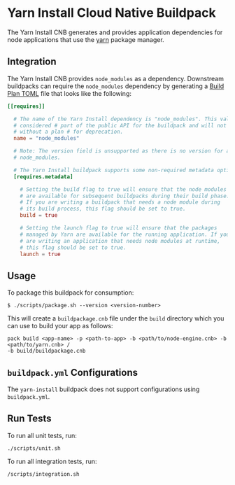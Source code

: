 # Yarn Install Cloud Native Buildpack

The Yarn Install CNB generates and provides application dependencies for node
applications that use the [yarn](https://yarnpkg.com) package manager.

## Integration

The Yarn Install CNB provides `node_modules` as a dependency. Downstream
buildpacks can require the `node_modules` dependency by generating a [Build
Plan TOML](https://github.com/buildpacks/spec/blob/master/buildpack.md#build-plan-toml)
file that looks like the following:

```toml
[[requires]]

  # The name of the Yarn Install dependency is "node_modules". This value is
  # considered # part of the public API for the buildpack and will not change
  # without a plan # for deprecation.
  name = "node_modules"

  # Note: The version field is unsupported as there is no version for a set of
  # node_modules.

  # The Yarn Install buildpack supports some non-required metadata options.
  [requires.metadata]

    # Setting the build flag to true will ensure that the node modules
    # are available for subsequent buildpacks during their build phase.
    # If you are writing a buildpack that needs a node module during
    # its build process, this flag should be set to true.
    build = true

    # Setting the launch flag to true will ensure that the packages
    # managed by Yarn are available for the running application. If you
    # are writing an application that needs node modules at runtime,
    # this flag should be set to true.
    launch = true

```

## Usage

To package this buildpack for consumption:

```
$ ./scripts/package.sh --version <version-number>
```

This will create a `buildpackage.cnb` file under the `build` directory which you
can use to build your app as follows:
```
pack build <app-name> -p <path-to-app> -b <path/to/node-engine.cnb> -b <path/to/yarn.cnb> /
-b build/buildpackage.cnb
```

## `buildpack.yml` Configurations

The `yarn-install` buildpack does not support configurations using `buildpack.yml`.

## Run Tests

To run all unit tests, run:
```
./scripts/unit.sh
```

To run all integration tests, run:
```
/scripts/integration.sh
```
